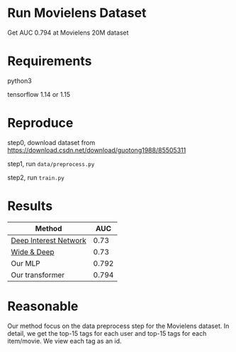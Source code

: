 # Run Movielens Dataset
Get AUC 0.794 at Movielens 20M dataset

# Requirements

python3 

tensorflow 1.14 or 1.15

# Reproduce
step0, download dataset from https://download.csdn.net/download/guotong1988/85505311

step1, run `data/preprocess.py`

step2, run `train.py`

# Results

| **Method**   | **AUC** |  
| ----------- | ----------- | 
| [Deep Interest Network](https://paperswithcode.com/paper/deep-interest-network-for-click-through-rate)    | 0.73           | 
| [Wide & Deep](https://paperswithcode.com/paper/wide-deep-learning-for-recommender-systems)|  0.73 |
| Our MLP    | 0.792           | 
| Our transformer |   0.794                  | 

# Reasonable

Our method focus on the data preprocess step for the Movielens dataset. In detail, we get the top-15 tags for each user and top-15 tags for each item/movie. We view each tag as an id.
